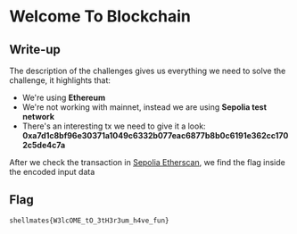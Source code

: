 # Welcome To Blockchain

## Write-up

The description of the challenges gives us everything we need to solve the challenge, it highlights that:
- We're using **Ethereum**
- We're not working with mainnet, instead we are using **Sepolia test network**
- There's an interesting tx we need to give it a look: **0xa7d1c8bf96e30371a1049c6332b077eac6877b8b0c6191e362cc1702c5de4c7a**

After we check the transaction in [Sepolia Etherscan](https://sepolia.etherscan.io/tx/0xa7d1c8bf96e30371a1049c6332b077eac6877b8b0c6191e362cc1702c5de4c7a), we find the flag inside the encoded input data

## Flag

`shellmates{W3lcOME_tO_3tH3r3um_h4ve_fun}`
